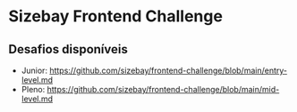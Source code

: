 # Sizebay Frontend Challenge

## Desafios disponíveis

- Junior: https://github.com/sizebay/frontend-challenge/blob/main/entry-level.md
- Pleno: https://github.com/sizebay/frontend-challenge/blob/main/mid-level.md
